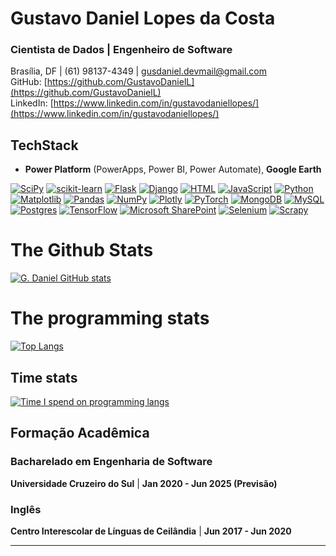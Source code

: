 # Gustavo Daniel Lopes da Costa
### Cientista de Dados | Engenheiro de Software  
Brasília, DF | (61) 98137-4349 | gusdaniel.devmail@gmail.com  
GitHub: [https://github.com/GustavoDanielL](https://github.com/GustavoDanielL)  
LinkedIn: [https://www.linkedin.com/in/gustavodaniellopes/](https://www.linkedin.com/in/gustavodaniellopes/)


## TechStack
- **Power Platform** (PowerApps, Power BI, Power Automate),  **Google Earth**
  
[![SciPy](https://img.shields.io/badge/SciPy-%230C55A5.svg?style=for-the-badge&logo=scipy&logoColor=%white)](#)
[![scikit-learn](https://img.shields.io/badge/scikit--learn-%23F7931E.svg?style=for-the-badge&logo=scikit-learn&logoColor=white)](#)
[![Flask](https://img.shields.io/badge/flask-%23000.svg?style=for-the-badge&logo=flask&logoColor=white)](#)
[![Django](https://img.shields.io/badge/django-%23092E20.svg?style=for-the-badge&logo=django&logoColor=white)](#)
[![HTML](https://img.shields.io/badge/HTML-%23E34F26.svg?logo=html5&logoColor=white)](#)
[![JavaScript](https://img.shields.io/badge/JavaScript-F7DF1E?logo=javascript&logoColor=000)](#)
[![Python](https://img.shields.io/badge/Python-3776AB?logo=python&logoColor=fff)](#)
[![Matplotlib](https://img.shields.io/badge/Matplotlib-%23ffffff.svg?style=for-the-badge&logo=Matplotlib&logoColor=black)](#)
[![Pandas](https://img.shields.io/badge/Pandas-150458?logo=pandas&logoColor=fff)](#)
[![NumPy](https://img.shields.io/badge/NumPy-4DABCF?logo=numpy&logoColor=fff)](#)
[![Plotly](https://img.shields.io/badge/Plotly-%233F4F75.svg?style=for-the-badge&logo=plotly&logoColor=white)](#)
[![PyTorch](https://img.shields.io/badge/PyTorch-%23EE4C2C.svg?style=for-the-badge&logo=PyTorch&logoColor=white)](#)
[![MongoDB](https://img.shields.io/badge/MongoDB-%234ea94b.svg?logo=mongodb&logoColor=white)](#)
[![MySQL](https://img.shields.io/badge/MySQL-4479A1?logo=mysql&logoColor=fff)](#)
[![Postgres](https://img.shields.io/badge/Postgres-%23316192.svg?logo=postgresql&logoColor=white)](#)
[![TensorFlow](https://img.shields.io/badge/TensorFlow-%23FF6F00.svg?style=for-the-badge&logo=TensorFlow&logoColor=white)](#)
[![Microsoft SharePoint ](https://img.shields.io/badge/Microsoft_SharePoint-0078D4?style=for-the-badge&logo=microsoft-sharepoint&logoColor=white)](#)
[![Selenium](https://img.shields.io/badge/-selenium-%43B02A?style=for-the-badge&logo=selenium&logoColor=white)](#)
[![Scrapy](https://img.shields.io/badge/scrapy-%2360a839.svg?style=for-the-badge&logo=scrapy&logoColor=d1d2d3)](#)

# The Github Stats
[![G. Daniel GitHub stats](https://github-readme-stats.vercel.app/api?username=GustavoDanielL&theme=transparent&show_icons=true&show=prs_merged,prs_merged_percentage)](https://github.com/GustavoDanielL/)
# The programming stats
[![Top Langs](https://github-readme-stats.vercel.app/api/top-langs/?username=GustavoDanielL&langs_count=6&layout=compact&theme=transparent)](https://github.com/GustavoDanielL/)
## Time stats
[![Time I spend on programming langs](https://github-readme-stats.vercel.app/api/wakatime?username=GustavoDanielL&theme=transparent)](https://github.com/GustavoDanielL)



## Formação Acadêmica

### **Bacharelado em Engenharia de Software**  
**Universidade Cruzeiro do Sul** | **Jan 2020 - Jun 2025 (Previsão)**

### **Inglês**  
**Centro Interescolar de Línguas de Ceilândia** | **Jun 2017 - Jun 2020**

---


